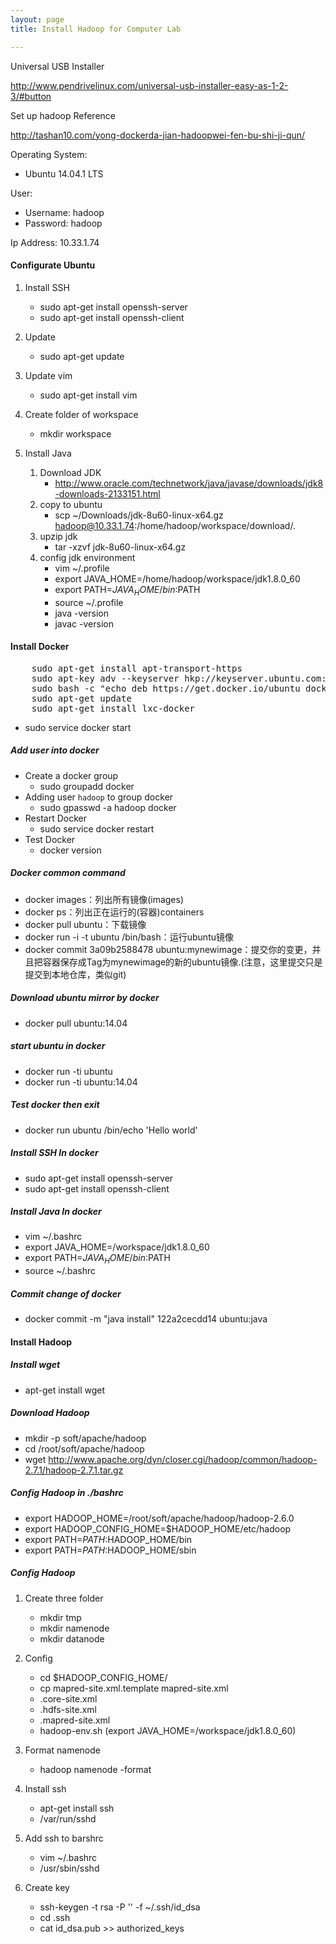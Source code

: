```yaml
---
layout: page
title: Install Hadoop for Computer Lab

---
```


Universal USB Installer

http://www.pendrivelinux.com/universal-usb-installer-easy-as-1-2-3/#button

Set up hadoop Reference

 http://tashan10.com/yong-dockerda-jian-hadoopwei-fen-bu-shi-ji-qun/

Operating System: 

- Ubuntu 14.04.1 LTS

User:

- Username: hadoop
- Password: hadoop

Ip Address: 10.33.1.74

#### Configurate Ubuntu

1. Install SSH
    - sudo apt-get install openssh-server
    - sudo apt-get install openssh-client

2. Update
    - sudo apt-get update

3. Update vim
    - sudo apt-get install vim

4.  Create folder of workspace
    - mkdir workspace

5. Install Java
    1. Download JDK
        - http://www.oracle.com/technetwork/java/javase/downloads/jdk8-downloads-2133151.html
    2. copy to ubuntu
        - scp ~/Downloads/jdk-8u60-linux-x64.gz hadoop@10.33.1.74:/home/hadoop/workspace/download/.
    3. upzip jdk
        - tar -xzvf jdk-8u60-linux-x64.gz
    4. config jdk environment
        - vim ~/.profile
        - export JAVA_HOME=/home/hadoop/workspace/jdk1.8.0_60
        - export PATH=$JAVA_HOME/bin:$PATH
        - source ~/.profile
        - java -version
        - javac -version

#### Install Docker

<pre>
    sudo apt-get install apt-transport-https
    sudo apt-key adv --keyserver hkp://keyserver.ubuntu.com:80 --recv-keys 36A1D7869245C8950F966E92D8576A8BA88D21E9
    sudo bash -c "echo deb https://get.docker.io/ubuntu docker main > /etc/apt/sources.list.d/docker.list"
    sudo apt-get update
    sudo apt-get install lxc-docker
</pre>

- sudo service docker start

##### Add user into docker

- Create a docker group
    - sudo groupadd docker
- Adding user `hadoop` to group docker
    - sudo gpasswd -a hadoop docker
- Restart Docker
    - sudo service docker restart
- Test Docker
    - docker version

##### Docker common command

- docker images：列出所有镜像(images)
- docker ps：列出正在运行的(容器)containers
- docker pull ubuntu：下载镜像
- docker run -i -t ubuntu /bin/bash：运行ubuntu镜像
- docker commit 3a09b2588478 ubuntu:mynewimage：提交你的变更，并且把容器保存成Tag为mynewimage的新的ubuntu镜像.(注意，这里提交只是提交到本地仓库，类似git)

##### Download ubuntu mirror by docker

- docker pull ubuntu:14.04

##### start ubuntu in docker

- docker run -ti ubuntu
- docker run -ti ubuntu:14.04

##### Test docker then exit

- docker run ubuntu /bin/echo 'Hello world'

##### Install SSH In docker

- sudo apt-get install openssh-server
- sudo apt-get install openssh-client

##### Install Java In docker

- vim ~/.bashrc
- export JAVA_HOME=/workspace/jdk1.8.0_60
- export PATH=$JAVA_HOME/bin:$PATH
- source ~/.bashrc

##### Commit change of docker

- docker commit -m "java install" 122a2cecdd14 ubuntu:java

#### Install Hadoop

##### Install wget
- apt-get install wget

##### Download Hadoop

- mkdir -p soft/apache/hadoop
- cd /root/soft/apache/hadoop
- wget http://www.apache.org/dyn/closer.cgi/hadoop/common/hadoop-2.7.1/hadoop-2.7.1.tar.gz

##### Config Hadoop in ./bashrc

- export HADOOP_HOME=/root/soft/apache/hadoop/hadoop-2.6.0
- export HADOOP_CONFIG_HOME=$HADOOP_HOME/etc/hadoop
- export PATH=$PATH:$HADOOP_HOME/bin
- export PATH=$PATH:$HADOOP_HOME/sbin

##### Config Hadoop

1. Create three folder
    - mkdir tmp
    - mkdir namenode
    - mkdir datanode

2. Config 
    - cd $HADOOP_CONFIG_HOME/
    - cp mapred-site.xml.template mapred-site.xml
    - .core-site.xml
    - .hdfs-site.xml
    - .mapred-site.xml
    - hadoop-env.sh (export JAVA_HOME=/workspace/jdk1.8.0_60)

3. Format namenode
    - hadoop namenode -format

4. Install ssh
    - apt-get install ssh
    - /var/run/sshd

5. Add ssh to barshrc
    - vim ~/.bashrc
    - /usr/sbin/sshd

6. Create key
    - ssh-keygen -t rsa -P '' -f ~/.ssh/id_dsa
    - cd .ssh
    - cat id_dsa.pub >> authorized_keys

